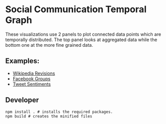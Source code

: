 # Social Communication Temporal Graph

These visualizations use 2 panels to plot connected data points which are temporally distributed. 
The top panel looks at aggregated data while the bottom one at the more fine grained data.

## Examples: 

* [Wikipedia Revisions](https://shubhanshu.com/social-comm-temporal-graph/wikipedia-revisions)
* [Facebook Groups](https://shubhanshu.com/FacebookGroupVisual/)
* [Tweet Sentiments](https://shubhanshu.com/SentimentSocialNets/)


## Developer

```
npm install . # installs the required packages.
npm build # creates the minified files
```
